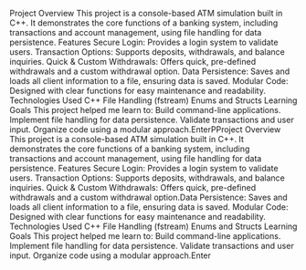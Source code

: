 Project Overview
​This project is a console-based ATM simulation built in C++. It demonstrates the core functions of a banking system, including transactions and account management, using file handling for data persistence.
​Features
​Secure Login: Provides a login system to validate users.
​Transaction Options: Supports deposits, withdrawals, and balance inquiries.
​Quick & Custom Withdrawals: Offers quick, pre-defined withdrawals and a custom withdrawal option.
​Data Persistence: Saves and loads all client information to a file, ensuring data is saved.
​Modular Code: Designed with clear functions for easy maintenance and readability.
​Technologies Used
​C++
​File Handling (fstream)
​Enums and Structs
​Learning Goals
​This project helped me learn to:
​Build command-line applications.
​Implement file handling for data persistence.
​Validate transactions and user input.
​Organize code using a modular approach.EnterPProject Overview
​This project is a console-based ATM simulation built in C++. It demonstrates the core functions of a banking system, including transactions and account management, using file handling for data persistence.
​Features
​Secure Login: Provides a login system to validate users.
​Transaction Options: Supports deposits, withdrawals, and balance inquiries.
​Quick & Custom Withdrawals: Offers quick, pre-defined withdrawals and a custom withdrawal option.
​Data Persistence: Saves and loads all client information to a file, ensuring data is saved.
​Modular Code: Designed with clear functions for easy maintenance and readability.
​Technologies Used
​C++
​File Handling (fstream)
​Enums and Structs
​Learning Goals
​This project helped me learn to:
​Build command-line applications.
​Implement file handling for data persistence.
​Validate transactions and user input.
​Organize code using a modular approach.Enter
